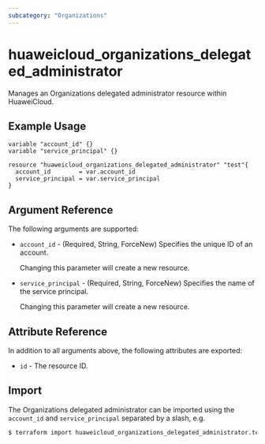 ```yaml
---
subcategory: "Organizations"
---
```


# huaweicloud_organizations_delegated_administrator

Manages an Organizations delegated administrator resource within HuaweiCloud.

## Example Usage

```hcl
variable "account_id" {}
variable "service_principal" {}

resource "huaweicloud_organizations_delegated_administrator" "test"{
  account_id        = var.account_id
  service_principal = var.service_principal
}
```

## Argument Reference

The following arguments are supported:

* `account_id` - (Required, String, ForceNew) Specifies the unique ID of an account.

  Changing this parameter will create a new resource.

* `service_principal` - (Required, String, ForceNew) Specifies the name of the service principal.

  Changing this parameter will create a new resource.

## Attribute Reference

In addition to all arguments above, the following attributes are exported:

* `id` - The resource ID.

## Import

The Organizations delegated administrator can be imported using the `account_id` and `service_principal` separated by
a slash, e.g.

```bash
$ terraform import huaweicloud_organizations_delegated_administrator.test <account_id>/<service_principal>
```
